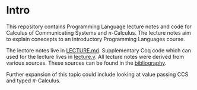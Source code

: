 # Intro
This repository contains Programming Language lecture notes and code for Calculus of Communicating Systems and $\pi$-Calculus. The lecture notes aim to explain conecepts to an introductory Programming Languages course. 

The lectore notes live in [LECTURE.md](LECTURE.md). Supplementary Coq code which can used for the lecture lives in [lecture.v](lecture.v). All lecture notes were derived from various sources. These sources can be found in the [bibliography](bibliograph.bib).

Further expansion of this topic could include looking at value passing CCS and typed $\pi$-Calculus.